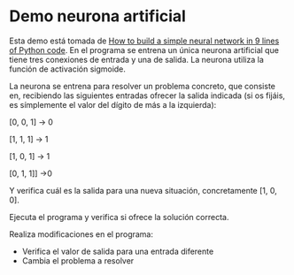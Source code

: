 # Demo neurona artificial

Esta demo está tomada de [How to build a simple neural network in 9 lines of Python code](https://medium.com/technology-invention-and-more/how-to-build-a-simple-neural-network-in-9-lines-of-python-code-cc8f23647ca1). En el programa se entrena un única neurona artificial que tiene tres conexiones de entrada y una de salida. La neurona utiliza la función de activación sigmoide.

La neurona se entrena para resolver un problema concreto, que consiste en, recibiendo las siguientes entradas ofrecer la salida indicada (si os fijáis, es símplemente el valor del dígito de más a la izquierda):

[0, 0, 1] -> 0

[1, 1, 1] -> 1

[1, 0, 1] -> 1

[0, 1, 1]] ->0

Y verifica cuál es la salida para una nueva situación, concretamente [1, 0, 0].

Ejecuta el programa y verifica si ofrece la solución correcta.

Realiza modificaciones en el programa:

- Verifica el valor de salida para una entrada diferente
- Cambia el problema a resolver

